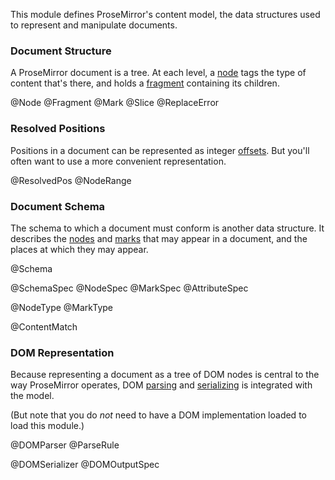 This module defines ProseMirror's content model, the data structures
used to represent and manipulate documents.

### Document Structure

A ProseMirror document is a tree. At each level, a [node](#model.Node)
tags the type of content that's there, and holds a
[fragment](#model.Fragment) containing its children.

@Node
@Fragment
@Mark
@Slice
@ReplaceError

### Resolved Positions

Positions in a document can be represented as integer
[offsets](/docs/guide/doc/#indexing). But you'll often want to use a
more convenient representation.

@ResolvedPos
@NodeRange

### Document Schema

The schema to which a document must conform is another data structure.
It describes the [nodes](#model.NodeSpec) and [marks](#model.MarkSpec)
that may appear in a document, and the places at which they may
appear.

@Schema

@SchemaSpec
@NodeSpec
@MarkSpec
@AttributeSpec

@NodeType
@MarkType

@ContentMatch

### DOM Representation

Because representing a document as a tree of DOM nodes is central to
the way ProseMirror operates, DOM [parsing](#model.DOMParser) and
[serializing](#model.DOMSerializer) is integrated with the model.

(But note that you do _not_ need to have a DOM implementation loaded
to load this module.)

@DOMParser
@ParseRule

@DOMSerializer
@DOMOutputSpec
